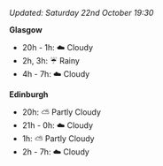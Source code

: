 *Updated: Saturday 22nd October 19:30*

**Glasgow**

* 20h - 1h: :cloud: Cloudy
* 2h, 3h: :umbrella: Rainy
* 4h - 7h: :cloud: Cloudy

**Edinburgh**

* 20h: :partly_sunny: Partly Cloudy
* 21h - 0h: :cloud: Cloudy
* 1h: :partly_sunny: Partly Cloudy
* 2h - 7h: :cloud: Cloudy
